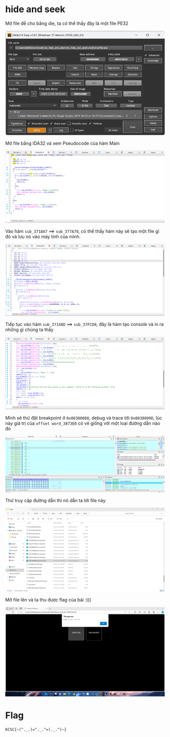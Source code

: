 # hide and seek

Mở file đề cho bằng die, ta có thể thấy đây là một file PE32

![](https://github.com/noobmannn/kcscrecruitment2023/blob/a40a006b59f43dfba86ab33d1a7a2f7a33b04949/hide%20and%20seek/Image/1.png)

Mở file bằng IDA32 và xem Pseudocode của hàm Main

![](https://github.com/noobmannn/kcscrecruitment2023/blob/a40a006b59f43dfba86ab33d1a7a2f7a33b04949/hide%20and%20seek/Image/2.png)

Vào hàm ```sub_3718A7``` ==> ```sub_377A70```, có thể thấy hàm này sẽ tạo một file gì đó và lưu nó vào máy tính của mình.

![](https://github.com/noobmannn/kcscrecruitment2023/blob/a40a006b59f43dfba86ab33d1a7a2f7a33b04949/hide%20and%20seek/Image/3.png)

Tiếp tục vào hàm ```sub_37148D``` ==> ```sub_37FCD0```, đây là hàm tạo console và in ra những gì chúng ta thấy

![](https://github.com/noobmannn/kcscrecruitment2023/blob/a40a006b59f43dfba86ab33d1a7a2f7a33b04949/hide%20and%20seek/Image/4.png)

Mình sẽ thử đặt breakpoint ở ```0x00380088```, debug và trace tới ```0x0038009D```, lúc này giá trị của ```offset word_3873E0``` có vẻ giống với một loại đường dẫn nào đó

![](https://github.com/noobmannn/kcscrecruitment2023/blob/a40a006b59f43dfba86ab33d1a7a2f7a33b04949/hide%20and%20seek/Image/5.png)

Thử truy cập đường dẫn thì nó dẫn ta tới file này

![](https://github.com/noobmannn/kcscrecruitment2023/blob/a40a006b59f43dfba86ab33d1a7a2f7a33b04949/hide%20and%20seek/Image/6.png)

Mở file lên và ta thu được flag của bài :)))

![](https://github.com/noobmannn/kcscrecruitment2023/blob/a40a006b59f43dfba86ab33d1a7a2f7a33b04949/hide%20and%20seek/Image/7.png)

# Flag 

```KCSC{~(^._.)=^._.^=(._.^)~}```

